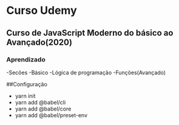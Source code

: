 # Curso Udemy

## Curso de JavaScript Moderno do básico ao Avançado(2020)

### Aprendizado

-Secões
-Básico
-Lógica de programação
-Funções(Avançado)

##Configuração

- yarn init
- yarn add @babel/cli
- yarn add @babel/core
- yarn add @babel/preset-env
